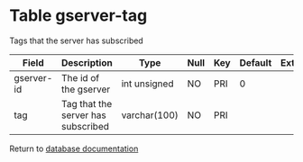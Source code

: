 Table gserver-tag
===========
Tags that the server has subscribed

| Field      | Description                        | Type         | Null | Key | Default | Extra |    
| ---------- | ---------------------------------- | ------------ | ---- | --- | ------- | ----- |    
| gserver-id | The id of the gserver              | int unsigned | NO   | PRI | 0       |       |    
| tag        | Tag that the server has subscribed | varchar(100) | NO   | PRI |         |       |    

Return to [database documentation](help/database)

